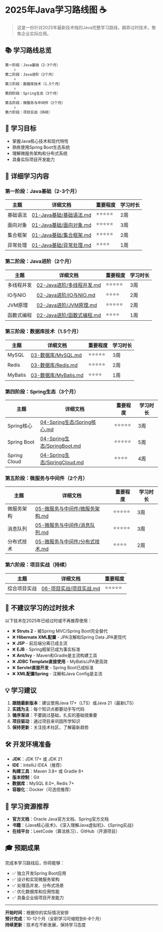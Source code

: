 # 2025年Java学习路线图 ☕

> 这是一份针对2025年最新技术栈的Java完整学习路线，摒弃过时技术，聚焦企业实际应用。

## 📚 学习路线总览

```
第一阶段：Java基础（2-3个月）
    ↓
第二阶段：Java进阶（2个月）
    ↓
第三阶段：数据库技术（1.5个月）
    ↓
第四阶段：Spring生态（3个月）
    ↓
第五阶段：微服务与中间件（2个月）
    ↓
第六阶段：项目实战（持续）
```

## 🎯 学习目标

- 掌握Java核心技术和现代特性
- 熟练使用Spring Boot生态系统
- 理解微服务架构和分布式系统
- 具备实际项目开发能力

## 📖 详细学习内容

### 第一阶段：Java基础（2-3个月）

| 主题     | 详细文档                                             | 重要程度   | 学习时长 |
| -------- | ---------------------------------------------------- | ---------- | -------- |
| 基础语法 | [01-Java基础/基础语法.md](./01-Java基础/基础语法.md) | ⭐⭐⭐⭐⭐ | 2周      |
| 面向对象 | [01-Java基础/面向对象.md](./01-Java基础/面向对象.md) | ⭐⭐⭐⭐⭐ | 3周      |
| 集合框架 | [01-Java基础/集合框架.md](./01-Java基础/集合框架.md) | ⭐⭐⭐⭐⭐ | 2周      |
| 异常处理 | [01-Java基础/异常处理.md](./01-Java基础/异常处理.md) | ⭐⭐⭐⭐   | 1周      |

### 第二阶段：Java进阶（2个月）

| 主题       | 详细文档                                                 | 重要程度   | 学习时长 |
| ---------- | -------------------------------------------------------- | ---------- | -------- |
| 多线程并发 | [02-Java进阶/多线程并发.md](./02-Java进阶/多线程并发.md) | ⭐⭐⭐⭐⭐ | 3周      |
| IO与NIO    | [02-Java进阶/IO与NIO.md](./02-Java进阶/IO与NIO.md)       | ⭐⭐⭐⭐   | 2周      |
| JVM原理    | [02-Java进阶/JVM原理.md](./02-Java进阶/JVM原理.md)       | ⭐⭐⭐⭐⭐ | 2周      |
| 函数式编程 | [02-Java进阶/函数式编程.md](./02-Java进阶/函数式编程.md) | ⭐⭐⭐⭐   | 1周      |

### 第三阶段：数据库技术（1.5个月）

| 主题    | 详细文档                                       | 重要程度   | 学习时长 |
| ------- | ---------------------------------------------- | ---------- | -------- |
| MySQL   | [03-数据库/MySQL.md](./03-数据库/MySQL.md)     | ⭐⭐⭐⭐⭐ | 3周      |
| Redis   | [03-数据库/Redis.md](./03-数据库/Redis.md)     | ⭐⭐⭐⭐⭐ | 2周      |
| MyBatis | [03-数据库/MyBatis.md](./03-数据库/MyBatis.md) | ⭐⭐⭐⭐   | 1周      |

### 第四阶段：Spring生态（3个月）

| 主题         | 详细文档                                                       | 重要程度   | 学习时长 |
| ------------ | -------------------------------------------------------------- | ---------- | -------- |
| Spring核心   | [04-Spring生态/Spring核心.md](./04-Spring生态/Spring核心.md)   | ⭐⭐⭐⭐⭐ | 3周      |
| Spring Boot  | [04-Spring生态/SpringBoot.md](./04-Spring生态/SpringBoot.md)   | ⭐⭐⭐⭐⭐ | 5周      |
| Spring Cloud | [04-Spring生态/SpringCloud.md](./04-Spring生态/SpringCloud.md) | ⭐⭐⭐⭐   | 4周      |

### 第五阶段：微服务与中间件（2个月）

| 主题       | 详细文档                                                             | 重要程度   | 学习时长 |
| ---------- | -------------------------------------------------------------------- | ---------- | -------- |
| 微服务架构 | [05-微服务与中间件/微服务架构.md](./05-微服务与中间件/微服务架构.md) | ⭐⭐⭐⭐⭐ | 3周      |
| 消息队列   | [05-微服务与中间件/消息队列.md](./05-微服务与中间件/消息队列.md)     | ⭐⭐⭐⭐⭐ | 3周      |
| 分布式技术 | [05-微服务与中间件/分布式技术.md](./05-微服务与中间件/分布式技术.md) | ⭐⭐⭐⭐   | 2周      |

### 第六阶段：项目实战（持续）

| 主题         | 详细文档                                             | 重要程度   |
| ------------ | ---------------------------------------------------- | ---------- |
| 综合项目实战 | [06-项目实战/项目实战.md](./06-项目实战/项目实战.md) | ⭐⭐⭐⭐⭐ |

## 🚫 不建议学习的过时技术

以下技术在2025年已经过时或不再推荐使用：

- ❌ **Struts 2** - 被Spring MVC/Spring Boot完全替代
- ❌ **Hibernate XML配置** - JPA注解和Spring Data JPA更现代
- ❌ **JSP** - 前后端分离已成主流
- ❌ **EJB** - Spring框架已成为事实标准
- ❌ **Ant/Ivy** - Maven和Gradle是主流构建工具
- ❌ **JDBC Template直接使用** - MyBatis/JPA更高效
- ❌ **Servlet直接开发** - Spring Boot已成标准
- ❌ **XML配置Spring** - 注解和Java Config是主流

## 💡 学习建议

1. **跟随最新版本**：建议使用Java 17+（LTS）或Java 21（最新LTS）
2. **实践为主**：每个知识点都要动手写代码
3. **循序渐进**：不要跳过基础，扎实的基础很重要
4. **项目驱动**：通过项目来巩固所学知识
5. **保持更新**：关注技术社区，了解最新趋势

## 🛠️ 开发环境准备

- **JDK**：JDK 17+ 或 JDK 21
- **IDE**：IntelliJ IDEA（推荐）
- **构建工具**：Maven 3.8+ 或 Gradle 8+
- **版本控制**：Git
- **数据库**：MySQL 8.0+, Redis 7+
- **容器化**：Docker（可选但推荐）

## 📝 学习资源推荐

- **官方文档**：Oracle Java官方文档、Spring官方文档
- **书籍**：《Java核心技术》、《深入理解Java虚拟机》、《Spring实战》
- **在线平台**：LeetCode（算法练习）、GitHub（开源项目）

## 🎓 预期成果

完成本学习路线后，你将能够：

- ✅ 独立开发Spring Boot应用
- ✅ 设计和实现微服务架构
- ✅ 处理高并发、分布式场景
- ✅ 优化数据库和应用性能
- ✅ 具备企业级项目开发能力

---

**开始时间**：根据你的实际情况安排  
**预计完成**：10-12个月（全职学习可缩短到6-8个月）  
**持续更新**：技术在不断发展，保持学习态度
